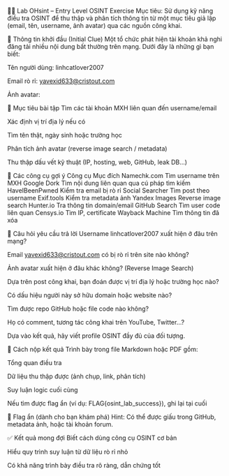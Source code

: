 🕵️‍♂️ Lab OHsint – Entry Level OSINT Exercise
Mục tiêu: Sử dụng kỹ năng điều tra OSINT để thu thập và phân tích thông tin từ một mục tiêu giả lập (email, tên, username, ảnh avatar) qua các nguồn công khai.

🧩 Thông tin khởi đầu (Initial Clue)
Một tổ chức phát hiện tài khoản khả nghi đăng tải nhiều nội dung bất thường trên mạng. Dưới đây là những gì bạn biết:

Tên người dùng: linhcatlover2007

Email rò rỉ: yavexid633@cristout.com

Ảnh avatar:

🎯 Mục tiêu bài tập
Tìm các tài khoản MXH liên quan đến username/email

Xác định vị trí địa lý nếu có

Tìm tên thật, ngày sinh hoặc trường học

Phân tích ảnh avatar (reverse image search / metadata)

Thu thập dấu vết kỹ thuật (IP, hosting, web, GitHub, leak DB...)

🔧 Các công cụ gợi ý
Công cụ	Mục đích
Namechk.com	Tìm username trên MXH
Google Dork	Tìm nội dung liên quan qua cú pháp tìm kiếm
HaveIBeenPwned	Kiểm tra email bị rò rỉ
Social Searcher	Tìm post theo username
Exif.tools	Kiểm tra metadata ảnh
Yandex Images	Reverse image search
Hunter.io	Tra thông tin domain/email
GitHub Search	Tìm user code liên quan
Censys.io	Tìm IP, certificate
Wayback Machine	Tìm thông tin đã xóa

🧠 Câu hỏi yêu cầu trả lời
Username linhcatlover2007 xuất hiện ở đâu trên mạng?

Email yavexid633@cristout.com có bị rò rỉ trên site nào không?

Ảnh avatar xuất hiện ở đâu khác không? (Reverse Image Search)

Dựa trên post công khai, bạn đoán được vị trí địa lý hoặc trường học nào?

Có dấu hiệu người này sở hữu domain hoặc website nào?

Tìm được repo GitHub hoặc file code nào không?

Họ có comment, tương tác công khai trên YouTube, Twitter...?

Dựa vào kết quả, hãy viết profile OSINT đầy đủ của đối tượng.

📝 Cách nộp kết quả
Trình bày trong file Markdown hoặc PDF gồm:

Tổng quan điều tra

Dữ liệu thu thập được (ảnh chụp, link, phân tích)

Suy luận logic cuối cùng

Nếu tìm được flag ẩn (ví dụ: FLAG{osint_lab_success}), ghi lại tại cuối

🚨 Flag ẩn (dành cho bạn khám phá)
Hint: Có thể được giấu trong GitHub, metadata ảnh, hoặc tài khoản forum.

✅ Kết quả mong đợi
Biết cách dùng công cụ OSINT cơ bản

Hiểu quy trình suy luận từ dữ liệu rò rỉ nhỏ

Có khả năng trình bày điều tra rõ ràng, dẫn chứng tốt

